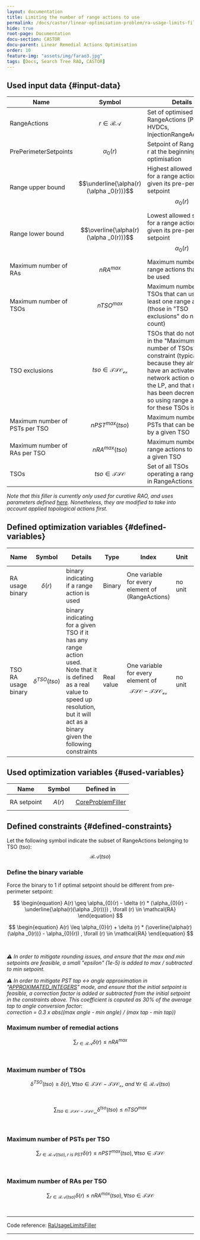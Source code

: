 ```yaml
---
layout: documentation
title: Limiting the number of range actions to use
permalink: /docs/castor/linear-optimisation-problem/ra-usage-limits-filler
hide: true
root-page: Documentation
docu-section: CASTOR
docu-parent: Linear Remedial Actions Optimisation
order: 10
feature-img: "assets/img/farao3.jpg"
tags: [Docs, Search Tree RAO, CASTOR]
---
```


## Used input data {#input-data}

| Name | Symbol | Details |
|---|---|---|
| RangeActions | $$r \in \mathcal{RA}$$ | Set of optimised RangeActions (PSTs, HVDCs, InjectionRangeActions...) |
| PrePerimeterSetpoints | $$\alpha _0(r)$$ | Setpoint of RangeAction r at the beginning of the optimisation |
| Range upper bound | $$\underline{\alpha(r)(\alpha _0(r))}$$ | Highest allowed setpoint for a range action r, given its pre-perimeter setpoint $$\alpha _0(r)$$ |
| Range lower bound | $$\overline{\alpha(r)(\alpha _0(r))}$$ | Lowest allowed setpoint for a range action r, given its pre-perimeter setpoint $$\alpha _0(r)$$ |
| Maximum number of RAs | $$nRA^{max}$$ | Maximum number of range actions that can be used |
| Maximum number of TSOs | $$nTSO^{max}$$ | Maximum number of TSOs that can use at least one range action (those in "TSO exclusions" do not count) |
| TSO exclusions | $$tso \in \mathcal{TSO_{ex}}$$ | TSOs that do not count in the "Maximum number of TSOs" constraint (typically because they already have an activated network action outside the LP, and that maxTso has been decremented, so using range actions for these TSOs is "free") |
| Maximum number of PSTs per TSO | $$nPST^{max}(tso)$$ | Maximum number of PSTs that can be used by a given TSO |
| Maximum number of RAs per TSO | $$nRA^{max}(tso)$$ | Maximum number of range actions to use by a given TSO |
| TSOs | $$tso \in \mathcal{TSO}$$ | Set of all TSOs operating a range action in RangeActions |

*Note that this filler is currently only used for curative RAO, and uses parameters defined [here](/docs/parameters/json-parameters#ra-usage-number). Nonetheless, they are modified to take into account applied topological actions first.*

## Defined optimization variables {#defined-variables}

| Name | Symbol | Details | Type | Index | Unit | Lower bound | Upper bound |
|---|---|---|---|---|---|---|---|
| RA usage binary | $$\delta(r)$$ | binary indicating if a range action is used | Binary | One variable for every element of (RangeActions) | no unit | 0 | 1 |
| TSO RA usage binary | $$\delta^{TSO}(tso)$$ | binary indicating for a given TSO if it has any range action used. <br> Note that it is defined as a real value to speed up resolution, but it will act as a binary given the following constraints | Real value | One variable for every element of $$\mathcal{TSO} - \mathcal{TSO_{ex}}$$ | no unit | 0 | 1 |

## Used optimization variables {#used-variables}

| Name | Symbol | Defined in |
|---|---|---|
| RA setpoint | $$A(r)$$ | [CoreProblemFiller](core-problem-filler#defined-variables) |

## Defined constraints {#defined-constraints}

Let the following symbol indicate the subset of RangeActions belonging to TSO (tso): $$\mathcal{RA}(tso)$$

### Define the binary variable

Force the binary to 1 if optimal setpoint should be different from pre-perimeter setpoint: 

$$
\begin{equation}
A(r) \geq \alpha_{0}(r) - \delta (r) * (\alpha_{0}(r) - \underline{\alpha(r)(\alpha _0(r))})  , \forall (r) \in \mathcal{RA}
\end{equation}
$$  

$$
\begin{equation}
A(r) \leq \alpha_{0}(r) + \delta (r) * (\overline{\alpha(r)(\alpha _0(r))} - \alpha_{0}(r))  , \forall (r) \in \mathcal{RA}
\end{equation}
$$  

<br>

*⚠️ In order to mitigate rounding issues, and ensure that the max and min setpoints are feasible, a small "epsilon" (1e-5) is added to max / subtracted to min setpoint.*  

*⚠️ In order to mitigate PST tap ↔ angle approximation in "[APPROXIMATED_INTEGERS](/docs/parameters/json-parameters#pst-optimization-approximation)" mode, and ensure that the initial setpoint is feasible, a correction factor is added or subtracted from the initial setpoint in the constraints above. This coefficient is coputed as 30% of the average tap to angle conversion factor:*  
*correction = 0.3 x abs((max angle - min angle) / (max tap - min tap))*

### Maximum number of remedial actions

$$
\begin{equation}
\sum_{r \in \mathcal{RA}} \delta (r) \leq nRA^{max}
\end{equation}
$$   

<br>

### Maximum number of TSOs

$$
\begin{equation}
\delta^{TSO}(tso) \geq \delta (r), \forall tso \in \mathcal{TSO - TSO_{ex}} \ and \ \forall r \in \mathcal{RA}(tso)
\end{equation}
$$  

<br>

$$
\begin{equation}
\sum_{tso \in \mathcal{TSO - TSO_{ex}}} \delta^{tso} (tso) \leq nTSO^{max}
\end{equation}
$$   

<br>

### Maximum number of PSTs per TSO

$$
\begin{equation}
\sum_{r \in \mathcal{RA}(tso), r \ is \ PST} \delta (r) \leq nPST^{max}(tso), \forall tso \in \mathcal{TSO}
\end{equation}
$$   

<br>

### Maximum number of RAs per TSO

$$
\begin{equation}
\sum_{r \in \mathcal{RA}(tso)} \delta (r) \leq nRA^{max}(tso), \forall tso \in \mathcal{TSO}
\end{equation}
$$   

<br>


---
Code reference: [RaUsageLimitsFiller](https://github.com/farao-community/farao-core/blob/master/ra-optimisation/search-tree-rao/src/main/java/com/farao_community/farao/search_tree_rao/linear_optimisation/algorithms/fillers/RaUsageLimitsFiller.java)

---